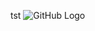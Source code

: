 tst
![GitHub Logo](https://www.lucidchart.com/publicSegments/view/8394787e-5a13-405d-bd9f-e380695a1635/image.png)
